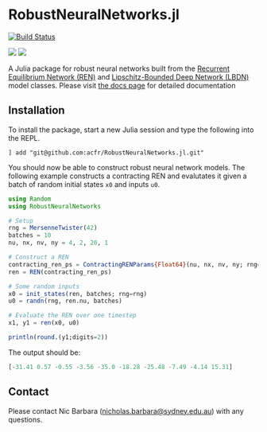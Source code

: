 # RobustNeuralNetworks.jl

[![Build Status](https://github.com/acfr/RobustNeuralNetworks.jl/actions/workflows/CI.yml/badge.svg?branch=main)](https://github.com/acfr/RobustNeuralNetworks.jl/actions/workflows/CI.yml?query=branch%3Amain)

[![](https://img.shields.io/badge/docs-stable-blue.svg)](https://acfr.github.io/RobustNeuralNetworks.jl/stable/)
[![](https://img.shields.io/badge/docs-dev-blue.svg)](https://acfr.github.io/RobustNeuralNetworks.jl/dev)


A Julia package for robust neural networks built from the [Recurrent Equilibrium Network (REN)](https://arxiv.org/abs/2104.05942) and [Lipschitz-Bounded Deep Network (LBDN)](https://arxiv.org/abs/2301.11526) model classes. Please visit [the docs page](https://acfr.github.io/RobustNeuralNetworks.jl/dev/) for detailed documentation

## Installation

To install the package, start a new Julia session and type the following into the REPL.

```
] add "git@github.com:acfr/RobustNeuralNetworks.jl.git"
```

You should now be able to construct robust neural network models. The following example constructs a contracting REN and evalutates it given a batch of random initial states `x0` and inputs `u0`.

```julia
using Random
using RobustNeuralNetworks

# Setup
rng = MersenneTwister(42)
batches = 10
nu, nx, nv, ny = 4, 2, 20, 1

# Construct a REN
contracting_ren_ps = ContractingRENParams{Float64}(nu, nx, nv, ny; rng=rng)
ren = REN(contracting_ren_ps)

# Some random inputs
x0 = init_states(ren, batches; rng=rng)
u0 = randn(rng, ren.nu, batches)

# Evaluate the REN over one timestep
x1, y1 = ren(x0, u0)

println(round.(y1;digits=2))
```

The output should be:

```julia
[-31.41 0.57 -0.55 -3.56 -35.0 -18.28 -25.48 -7.49 -4.14 15.31]
```

## Contact
Please contact Nic Barbara (nicholas.barbara@sydney.edu.au) with any questions.
